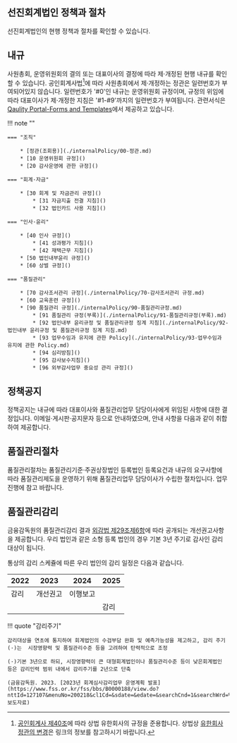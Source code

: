 ## 선진회계법인 정책과 절차

선진회계법인의 현행 정책과 절차를 확인할 수 있습니다.

## 내규

사원총회, 운영위원회의 결의 또는 대표이사의 결정에 따라 제·개정된 현행 내규를 확인할 수 있습니다. 공인회계사법[^1]에 따라 사원총회에서 제·개정하는 정관은 일련번호가 부여되어있지 않습니다. 일련번호가 '#0'인 내규는 운영위원회 규정이며, 규정의 위임에 따라 대표이사가 제·개정한 지침은 '#1-#9'까지의 일련번호가 부여됩니다. 관련서식은 [Qaulity Portal-Forms and Templates](https://sjacc-quality-portal.com/forms)에서 제공하고 있습니다.

[^1]:

    [공인회계사 제40조](https://www.law.go.kr/법령/공인회계사법/(20210721,18114,20210420)/제40조)에 따라 상법 유한회사의 규정을 준용합니다. 상법상 [유한회사 정관의 변경](https://www.easylaw.go.kr/CSP/CnpClsMain.laf?popMenu=ov&csmSeq=748&ccfNo=3&cciNo=3&cnpClsNo=1&search_put=)은 링크의 정보를 참고하시기 바랍니다.


!!! note ""

    === "조직"

        * [정관(조회용)](./internalPolicy/00-정관.md)
        * [10 운영위원회 규정]()
        * [20 감사운영에 관한 규정]()
        
    === "회계·자금"

        * [30 회계 및 자금관리 규정]()
            * [31 자금지출 전결 지침]()
            * [32 법인카드 사용 지침]()

    === "인사·윤리"

        * [40 인사 규정]()
            * [41 성과평가 지침]()
            * [42 재택근무 지침]()
        * [50 법인내부윤리 규정]()
        * [60 상벌 규정]()

    === "품질관리"
        
        * [70 감사조서관리 규정](./internalPolicy/70-감사조서관리 규정.md)
        * [60 교육훈련 규정]()
        * [90 품질관리 규정](./internalPolicy/90-품질관리규정.md)
            * [91 품질관리 규정(부록)](./internalPolicy/91-품질관리규정(부록).md)
            * [92 법인내부 윤리규정 및 품질관리규정 징계 지침](./internalPolicy/92-법인내부 윤리규정 및 품질관리규정 징계 지침.md)
            * [93 업무수임과 유지에 관한 Policy](./internalPolicy/93-업무수임과 유지에 관한 Policy.md)
            * [94 심리방침]()
            * [95 감사보수지침]()
            * [96 외부감사업무 중요성 관리 규정]()

## 정책공지

정책공지는 내규에 따라 대표이사와 품질관리업무 담당이사에게 위임된 사항에 대한 결정입니다. 이메일·게시판·공지문자 등으로 안내하였으며, 안내 사항을 다음과 같이 취합하여 제공합니다.

## 품질관리절차

품질관리절차는 품질관리기준·주권상장법인 등록법인 등록요건과 내규의 요구사항에 따라 품질관리제도을 운영하기 위해 품질관리업무 담당이사가 수립한 절차입니다. 업무 진행에 참고 바랍니다.

## 품질관리감리

금융감독원의 품질관리감리 결과 [외감법 제29조제6항](https://www.law.go.kr/법령/주식회사등의외부감사에관한법률/(20230117,19217,20230117)/제29조)에 따라 공개되는 개선권고사항을 제공합니다. 우리 법인과 같은 소형 등록 법인의 경우 기본 3년 주기로 감사인 감리 대상이 됩니다. 

통상의 감리 스케쥴에 따른 우리 법인의 감리 일정은 다음과 같습니다.

|2022|2023|2024|2025|
|-|-|-|-|
|감리|개선권고|이행보고||
||||감리|

!!! quote "감리주기"

    감리대상을 연초에 통지하여 회계법인의 수검부담 완화 및 예측가능성을 제고하고, 감리 주기(·)는  시장영향력 및 품질관리수준 등을 고려하여 탄력적으로 조정
    
    (·)기본 3년으로 하되, 시장영향력이 큰 대형회계법인이나 품질관리수준 등이 낮은회계법인 등은 감리인력 범위 내에서 감리주기를 2년으로 단축

    (금융감독원. 2023. [2023년 회계심사감리업무 운영계획 발표](https://www.fss.or.kr/fss/bbs/B0000188/view.do?nttId=127107&menuNo=200218&cl1Cd=&sdate=&edate=&searchCnd=1&searchWrd=%EA%B0%90%EB%A6%AC&pageIndex=1). 보도자료)

